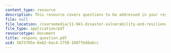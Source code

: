 ```yaml
---
content_type: resource
description: This resource covers questions to be addressed in your response paper.
file: null
file_location: /coursemedia/11-941-disaster-vulnerability-and-resilience-spring-2005/5873705e6e826ac417501607fbd8a6cc_respons_question.pdf
file_type: application/pdf
resourcetype: Document
title: respons_question.pdf
uid: 5873705e-6e82-6ac4-1750-1607fbd8a6cc
---
```

